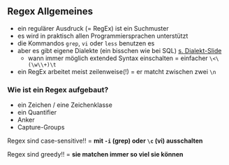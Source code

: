 ## Regex Allgemeines <!-- .element class="ta-left" -->

- ein regulärer Ausdruck (= RegEx) ist ein Suchmuster
- es wird in praktisch allen Programmiersprachen unterstützt
- die Kommandos `grep`, `vi` oder `less` benutzen es
- aber es gibt eigene Dialekte (ein bisschen wie bei SQL) [s. Dialekt-Slide](#/regex-comparison)
    - wann immer möglich extended Syntax einschalten = einfacher `\<\(\w\\+)\t`
- ein RegEx arbeitet meist zeilenweise(!) = er matcht zwischen zwei `\n`

### Wie ist ein Regex aufgebaut? <!-- .element class="ta-left" -->

- ein Zeichen / eine Zeichenklasse
- ein Quantifier
- Anker
- Capture-Groups

Regex <!-- .element class="ta-left" --> sind case-sensitive!! = **mit `-i` (grep) oder `\c` (vi) ausschalten**

Regex <!-- .element class="ta-left" --> sind greedy!! = **sie matchen immer so viel sie können**
